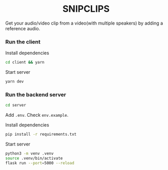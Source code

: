 <h1 style="text-align:center">SNIPCLIPS</h1>
<p>Get your audio/video clip from a video(with multiple speakers) by adding a reference audio.</p>

### Run the client

Install dependencies

```bash
cd client && yarn
```

Start server

```bash
yarn dev
```

### Run the backend server

```bash
cd server
```

Add `.env`. Check `env.example`.

Install dependencies

```bash
pip install -r requirements.txt
```

Start server

```bash
python3 -m venv .venv
source .venv/bin/activate
flask run --port=5000 --reload
```

